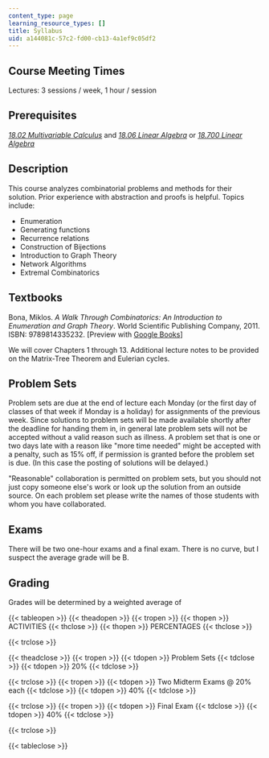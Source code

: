 ```yaml
---
content_type: page
learning_resource_types: []
title: Syllabus
uid: a144081c-57c2-fd00-cb13-4a1ef9c05df2
---
```


Course Meeting Times
--------------------

Lectures: 3 sessions / week, 1 hour / session

Prerequisites
-------------

[_18.02 Multivariable Calculus_](/courses/18-02sc-multivariable-calculus-fall-2010) and [_18.06 Linear Algebra_](/courses/18-06sc-linear-algebra-fall-2011) or [_18.700 Linear Algebra_](/courses/18-700-linear-algebra-fall-2013)

Description
-----------

This course analyzes combinatorial problems and methods for their solution. Prior experience with abstraction and proofs is helpful. Topics include:

*   Enumeration
*   Generating functions
*   Recurrence relations
*   Construction of Bijections
*   Introduction to Graph Theory
*   Network Algorithms
*   Extremal Combinatorics

Textbooks
---------

Bona, Miklos. _A Walk Through Combinatorics: An Introduction to Enumeration and Graph Theory_. World Scientific Publishing Company, 2011. ISBN: 9789814335232. \[Preview with [Google Books](http://books.google.com/books?id=TzJ2L9ZmlQUC&pg=PAfrontcover)\]

We will cover Chapters 1 through 13. Additional lecture notes to be provided on the Matrix-Tree Theorem and Eulerian cycles.

Problem Sets
------------

Problem sets are due at the end of lecture each Monday (or the first day of classes of that week if Monday is a holiday) for assignments of the previous week. Since solutions to problem sets will be made available shortly after the deadline for handing them in, in general late problem sets will not be accepted without a valid reason such as illness. A problem set that is one or two days late with a reason like "more time needed" might be accepted with a penalty, such as 15% off, if permission is granted before the problem set is due. (In this case the posting of solutions will be delayed.)

"Reasonable" collaboration is permitted on problem sets, but you should not just copy someone else's work or look up the solution from an outside source. On each problem set please write the names of those students with whom you have collaborated.

Exams
-----

There will be two one-hour exams and a final exam. There is no curve, but I suspect the average grade will be B.

Grading
-------

Grades will be determined by a weighted average of

{{< tableopen >}}
{{< theadopen >}}
{{< tropen >}}
{{< thopen >}}
ACTIVITIES
{{< thclose >}}
{{< thopen >}}
PERCENTAGES
{{< thclose >}}

{{< trclose >}}

{{< theadclose >}}
{{< tropen >}}
{{< tdopen >}}
Problem Sets
{{< tdclose >}}
{{< tdopen >}}
20%
{{< tdclose >}}

{{< trclose >}}
{{< tropen >}}
{{< tdopen >}}
Two Midterm Exams @ 20% each
{{< tdclose >}}
{{< tdopen >}}
40%
{{< tdclose >}}

{{< trclose >}}
{{< tropen >}}
{{< tdopen >}}
Final Exam
{{< tdclose >}}
{{< tdopen >}}
40%
{{< tdclose >}}

{{< trclose >}}

{{< tableclose >}}